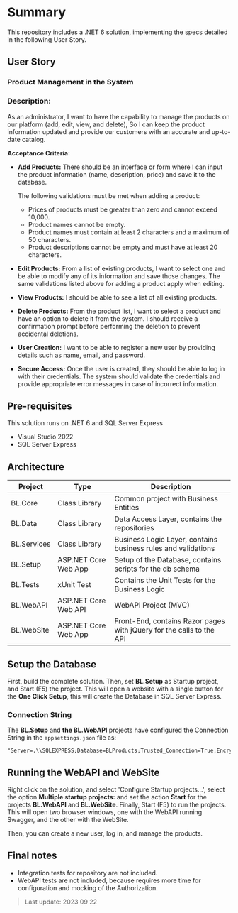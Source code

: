 # Summary

This repository includes a .NET 6 solution, implementing the specs detailed in the following User Story.

## User Story

### Product Management in the System
### Description:
As an administrator,
I want to have the capability to manage the products on our platform (add, edit, view, and delete),
So I can keep the product information updated and provide our customers with an accurate and up-to-date catalog.

**Acceptance Criteria:**

- **Add Products:** There should be an interface or form where I can input the product information (name, description, price) and save it to the database.
  
  The following validations must be met when adding a product:
  - Prices of products must be greater than zero and cannot exceed 10,000.
  - Product names cannot be empty.
  - Product names must contain at least 2 characters and a maximum of 50 characters.
  - Product descriptions cannot be empty and must have at least 20 characters.

- **Edit Products:** From a list of existing products, I want to select one and be able to modify any of its information and save those changes.
The same validations listed above for adding a product apply when editing.

- **View Products:** I should be able to see a list of all existing products.

- **Delete Products:** From the product list, I want to select a product and have an option to delete it from the system. I should receive a confirmation prompt before performing the deletion to prevent accidental deletions.

- **User Creation:** I want to be able to register a new user by providing details such as name, email, and password.

- **Secure Access:** Once the user is created, they should be able to log in with their credentials. The system should validate the credentials and provide appropriate error messages in case of incorrect information.


## Pre-requisites
This solution runs on .NET 6 and SQL Server Express
- Visual Studio 2022
- SQL Server Express

## Architecture

| Project       | Type                 | Description                                                          |
| ------------- | -------------------- | -------------------------------------------------------------------- |
| BL.Core       | Class Library        | Common project with Business Entities                                |
| BL.Data       | Class Library        | Data Access Layer, contains the repositories                         |
| BL.Services   | Class Library        | Business Logic Layer, contains business rules and validations        |
| BL.Setup      | ASP.NET Core Web App | Setup of the Database, contains scripts for the db schema            |
| BL.Tests      | xUnit Test           | Contains the Unit Tests for the Business Logic                       |
| BL.WebAPI     | ASP.NET Core Web API | WebAPI Project (MVC)                                                 |
| BL.WebSite    | ASP.NET Core Web App | Front-End, contains Razor pages with jQuery for the calls to the API |


## Setup the Database

First, build the complete solution. 
Then, set **BL.Setup** as Startup project, and Start (F5) the project. 
This will open a website with a single button for the **One Click Setup**, this will create the Database in SQL Server Express.

### Connection String
The **BL.Setup** and **the BL.WebAPI** projects have configured the Connection String in the `appsettings.json` file as:
```
"Server=.\\SQLEXPRESS;Database=BLProducts;Trusted_Connection=True;Encrypt=False;"
```

## Running the WebAPI and WebSite
Right click on the solution, and select 'Configure Startup projects...', select the option **Multiple startup projects:** and set the action **Start** for the projects **BL.WebAPI** and **BL.WebSite**. Finally, Start (F5) to run the projects. 
This will open two browser windows, one with the WebAPI running Swagger, and the other with the WebSite.

Then, you can create a new user, log in, and manage the products.

## Final notes
- Integration tests for repository are not included.
- WebAPI tests are not included, because requires more time for configuration and mocking of the Authorization. 


> Last update: 2023 09 22
